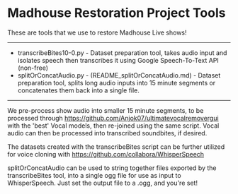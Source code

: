 # Madhouse Restoration Project Tools

These are tools that we use to restore Madhouse Live shows!

---

* transcribeBites10-0.py - Dataset preparation tool, takes audio input and isolates speech then transcribes it using Google Speech-To-Text API (non-free)
* splitOrConcatAudio.py - (README_splitOrConcatAudio.md) - Dataset preparation tool, splits long audio inputs into 15 minute segments or concatenates them back into a single file.

---

We pre-process show audio into smaller 15 minute segments, to be processed through https://github.com/Anjok07/ultimatevocalremovergui with the 'best' Vocal models, then re-joined using the same script.
Vocal audio can then be processed into transcribed soundbites, if desired.

The datasets created with the transcribeBites script can be further utilized for voice cloning with https://github.com/collabora/WhisperSpeech

splitOrConcatAudio can be used to string together files exported by the transcribeBites tool, into a single ogg file for use as input to WhisperSpeech. Just set the output file to a .ogg, and you're set!
